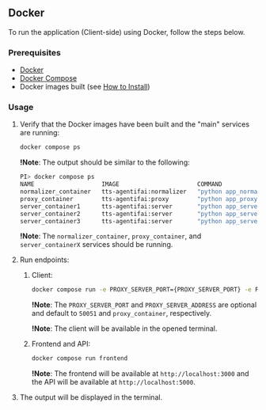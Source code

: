 ## Docker

To run the application (Client-side) using Docker, follow the steps below.

### Prerequisites

- [Docker](https://docs.docker.com/install/)
- [Docker Compose](https://docs.docker.com/compose/install/)
- Docker images built (see [How to Install](../installation/docker.md))

### Usage

1. Verify that the Docker images have been built and the "main" services are running:

    ```bash
    docker compose ps
    ```

    **!Note**: The output should be similar to the following:

    ```bash
    PI> docker compose ps
    NAME                   IMAGE                      COMMAND                  SERVICE      CREATED          STATUS          PORTS
    normalizer_container   tts-agentifai:normalizer   "python app_normaliz…"   normalizer   13 seconds ago   Up 12 seconds   50051/tcp
    proxy_container        tts-agentifai:proxy        "python app_proxy -d"    proxy        13 seconds ago   Up 11 seconds   0.0.0.0:50051->50051/tcp, :::50051->50051/tcp
    server_container1      tts-agentifai:server       "python app_server"      server_1     13 seconds ago   Up 12 seconds   50051/tcp
    server_container2      tts-agentifai:server       "python app_server"      server_2     13 seconds ago   Up 12 seconds   50051/tcp
    server_container3      tts-agentifai:server       "python app_server"      server_3     13 seconds ago   Up 12 seconds   50051/tcp
    ```
    **!Note**: The `normalizer_container`, `proxy_container`, and `server_containerX` services should be running.

2. Run endpoints:
    1. Client:

        ```bash
        docker compose run -e PROXY_SERVER_PORT={PROXY_SERVER_PORT} -e PROXY_SERVER_ADDRESS={PROXY_SERVER_ADDRESS} client
        ```
        **!Note**: The `PROXY_SERVER_PORT` and `PROXY_SERVER_ADDRESS` are optional and default to `50051` and `proxy_container`, respectively.

        **!Note**: The client will be available in the opened terminal.
    
    2. Frontend and API:

        ```bash
        docker compose run frontend
        ```
        **!Note**: The frontend will be available at `http://localhost:3000` and the API will be available at `http://localhost:5000`.

3. The output will be displayed in the terminal.
